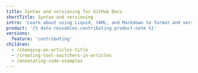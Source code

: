 ```yaml
---
title: Syntax and versioning for GitHub Docs
shortTitle: Syntax and versioning
intro: 'Learn about using Liquid, YAML, and Markdown to format and version GitHub''s documentation.'
product: '{% data reusables.contributing.product-note %}'
versions:
  feature: 'contributing'
children:
  - /changing-an-articles-title
  - /creating-tool-switchers-in-articles
  - /annotating-code-examples
---
```

